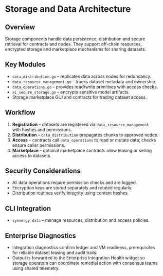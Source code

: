 # Storage and Data Architecture

## Overview
Storage components handle data persistence, distribution and secure retrieval for contracts and nodes. They support off-chain resources, encrypted storage and marketplace mechanisms for sharing datasets.

## Key Modules
- `data_distribution.go` – replicates data across nodes for redundancy.
- `data_resource_management.go` – tracks dataset metadata and ownership.
- `data_operations.go` – provides read/write primitives with access checks.
- `ai_secure_storage.go` – encrypts sensitive model artifacts.
- Storage marketplace GUI and contracts for trading dataset access.

## Workflow
1. **Registration** – datasets are registered via `data_resource_management` with hashes and permissions.
2. **Distribution** – `data_distribution` propagates chunks to approved nodes.
3. **Access** – contracts call `data_operations` to read or mutate data; checks ensure caller permissions.
4. **Marketplace** – optional marketplace contracts allow leasing or selling access to datasets.

## Security Considerations
- All data operations require permission checks and are logged.
- Encryption keys are stored separately and rotated regularly.
- Distribution routines verify integrity using content hashes.

## CLI Integration
- `synnergy data` – manage resources, distribution and access policies.

## Enterprise Diagnostics
- Integration diagnostics confirm ledger and VM readiness, prerequisites for reliable dataset leasing and audit trails.
- Output is forwarded to the Enterprise Integration Health widget so storage operators can coordinate remedial action with consensus teams using shared telemetry.
